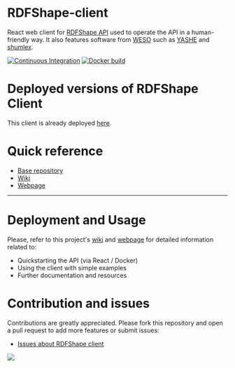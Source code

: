 # RDFShape-client

React web client for [RDFShape API](https://github.com/weso/rdfshape-api) used to operate the API in a human-friendly way. It also features software from [WESO](https://www.weso.es) such as [YASHE](https://github.com/weso/YASHE) and [shumlex](https://github.com/weso/shumlex).


[![Continuous Integration](https://github.com/weso/rdfshape-client/actions/workflows/build_test.yml/badge.svg)](https://github.com/weso/rdfshape-client/actions/workflows/build_test.yml)
[![Docker build](https://github.com/weso/rdfshape-client/actions/workflows/publish_docker.yml/badge.svg)](https://github.com/weso/rdfshape-client/actions/workflows/publish_docker.yml)

# Deployed versions of RDFShape Client

This client is already deployed [here](http://rdfshape.weso.es).

# Quick reference

- [Base repository](https://github.com/weso/rdfshape)
- [Wiki](https://github.com/weso/rdfshape-client/wiki)
- [Webpage](https://rdfshape.weso.es/)

---

# Deployment and Usage

Please, refer to this project's [wiki](https://github.com/weso/rdfshape-client/wiki) and [webpage](https://rdfshape.weso.es/) for detailed information related to:
- Quickstarting the API (via React / Docker)
- Using the client with simple examples
- Further documentation and resources

# Contribution and issues

Contributions are greatly appreciated. Please fork this repository and open a pull request to add more features or submit issues:

* [Issues about RDFShape client](https://github.com/weso/rdfshape-client/issues)

<a href="https://github.com/weso/rdfshape-client/graphs/contributors">
  <img src="https://contributors-img.web.app/image?repo=weso/rdfshape-client" />
</a>
